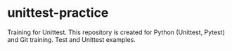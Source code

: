 # unittest-practice
Training for Unittest.
This repository is created for Python (Unittest, Pytest) and Git training.
Test and Unittest examples.
